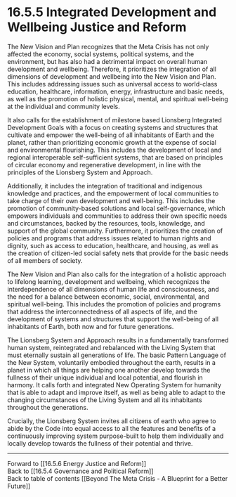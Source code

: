 # 16.5.5 Integrated Development and Wellbeing Justice and Reform

The New Vision and Plan recognizes that the Meta Crisis has not only affected the economy, social systems, political systems, and the environment, but has also had a detrimental impact on overall human development and wellbeing. Therefore, it prioritizes the integration of all dimensions of development and wellbeing into the New Vision and Plan. This includes addressing issues such as universal access to world-class education, healthcare, information, energy, infrastructure and basic needs, as well as the promotion of holistic physical, mental, and spiritual well-being at the individual and community levels. 

It also calls for the establishment of milestone based Lionsberg Integrated Development Goals with a focus on creating systems and structures that cultivate and empower the well-being of all inhabitants of Earth and the planet, rather than prioritizing economic growth at the expense of social and environmental flourishing. This includes the development of local and regional interoperable self-sufficient systems, that are based on principles of circular economy and regenerative development, in line with the principles of the Lionsberg System and Approach.

Additionally, it includes the integration of traditional and indigenous knowledge and practices, and the empowerment of local communities to take charge of their own development and well-being. This includes the promotion of community-based solutions and local self-governance, which empowers individuals and communities to address their own specific needs and circumstances, backed by the resources, tools, knowledge, and support of the global community. Furthermore, it prioritizes the creation of policies and programs that address issues related to human rights and dignity, such as access to education, healthcare, and housing, as well as the creation of citizen-led social safety nets that provide for the basic needs of all members of society.

The New Vision and Plan also calls for the integration of a holistic approach to lifelong learning, development and wellbeing, which recognizes the interdependence of all dimensions of human life and consciousness, and the need for a balance between economic, social, environmental, and spiritual well-being. This includes the promotion of policies and programs that address the interconnectedness of all aspects of life, and the development of systems and structures that support the well-being of all inhabitants of Earth, both now and for future generations.

The Lionsberg System and Approach results in a fundamentally transformed human system, reintegrated and rebalanced with the Living System that must eternally sustain all generations of life. The basic Pattern Language of the New System, voluntarily embodied throughout the earth, results in a planet in which all things are helping one another develop towards the fullness of their unique individual and local potential, and flourish in harmony. It calls forth and integrated New Operating System for humanity that is able to adapt and improve itself, as well as being able to adapt to the changing circumstances of the Living System and all its inhabitants throughout the generations. 

Crucially, the Lionsberg System invites all citizens of earth who agree to abide by the Code into equal access to all the features and benefits of a continuously improving system purpose-built to help them individually and locally develop towards the fullness of their potential and thrive. 

___

Forward to [[16.5.6 Energy Justice and Reform]]    
Back to [[16.5.4 Governance and Political Reform]]    
Back to table of contents [[Beyond The Meta Crisis - A Blueprint for a Better Future]] 